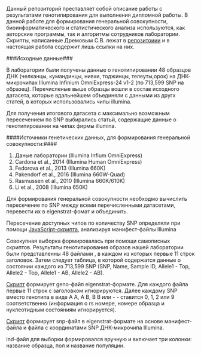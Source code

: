 
Данный репозиторий преставляет собой описание работы с результатами генотипирования для выполнения дипломной работы.
В данной работе для формирования генеральной совокупности, биоинформатического и статистического анализа используются, как авторские программы, так и алгоритмы сотрудников лаборатории. Скрипты, написанные Дремовым С.В. лежат в [репозитоиии](https://gitlab.com/stasundr/nivkhi-geno-17) и в настоящая работа содержит лишь ссылки на них.

###Исходные данныe###

В лаборатории были получены данные о генотипировании  48
образцов ДНК (челканцы, кумандинцы, нивхи, тоджинцы, телеуты,орок) на ДНК-микрочипах Illumina Infinium OmniExpress-24 v1-2 (по 713,599 SNP на образец). Перечисленые выше образцы вошли в состав исходного датасета, которые вдальнейшем объединяли с данными из другх статей, в которых использовались чипы illumina.

Для получения итогового датасета с максимально возможным пересечением по SNP выбирались статьй, содержащие данные о генотипировании на чипах фирмы illumina.

####Источники генетических данных, для формирования генеральной совокупности:####
1. Даные лаборатории (Illumina Infium OmniExpress)
2. Cardona et al., 2014 (Illumina Human OmniExpress)
3. Fedorova et al., 2013 (Illumina 660K)
4. Pakendorf et al., 2016 (Illumina 660W-Quad)
5. Rasmussen et al., 2010 (Illumina 660K/610K)
6. Li et al., 2008 (Illumina 650K)

Для формирования генеральной совокупности необходмо вычислить пересечение по SNP между всеми перечисленными датасетами, перевести их в eigenstrat-фомат и объединить.

Пересечение доступных чипов по количеству SNP определяли при помощи [JavaScript-скрипта](https://gitlab.com/stasundr/nivkhi-geno-17/blob/master/js/manifest_intersection.js),  анализируя манифест-файлы Illumina 


Совокупная выборка формировалась при помощи самописных скриптов. Результаты генотипирования образов нашей лаборатории были представленны 48 файлами , в каждом из которых первые 11 строк заголовок. Затем следует таблица, в которой содержатся данные о состоянии каждого из 713,599 SNP (SNP, Name, Sample ID, Allele1 - Top, Allele2 - Top, Allele1 - AB, Allele2 - AB).


[Скрипт](https://gitlab.com/stasundr/nivkhi-geno-17/blob/master/js/manifest_intersection.js/js/combine_omni.js) формирует geno-файл eigenstrat-формате. Для
каждого файла первые 11 строк с заголовком игнорируются. Далее каждому SNP
вместо генотипа в виде A A, A B, B B или - - ставится 0, 1, 2 или
9 соответственно (информация о rs номере, номере образца и нуклеотидным
состояниям игнорируется).

[Скрипт](https://gitlab.com/stasundr/nivkhi-geno-17/blob/master/js/manifest_intersection.js/js/manifest_snp.js) формирует snp-файл в eigenstrat-формате на основе
манифест-файла и файла с координатами SNP ДНК-микрочипа Illumina.

ind-файл для выборки формировался вручную и включает три колонки: название образца, пол и название популяции.